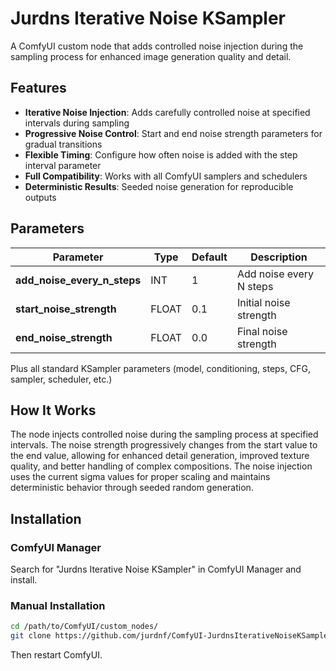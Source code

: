 # Jurdns Iterative Noise KSampler

A ComfyUI custom node that adds controlled noise injection during the sampling process for enhanced image generation quality and detail.

## Features

- **Iterative Noise Injection**: Adds carefully controlled noise at specified intervals during sampling
- **Progressive Noise Control**: Start and end noise strength parameters for gradual transitions
- **Flexible Timing**: Configure how often noise is added with the step interval parameter
- **Full Compatibility**: Works with all ComfyUI samplers and schedulers
- **Deterministic Results**: Seeded noise generation for reproducible outputs

## Parameters

| Parameter | Type | Default | Description |
|-----------|------|---------|-------------|
| **add_noise_every_n_steps** | INT | 1 | Add noise every N steps |
| **start_noise_strength** | FLOAT | 0.1 | Initial noise strength |
| **end_noise_strength** | FLOAT | 0.0 | Final noise strength |

Plus all standard KSampler parameters (model, conditioning, steps, CFG, sampler, scheduler, etc.)

## How It Works

The node injects controlled noise during the sampling process at specified intervals. The noise strength progressively changes from the start value to the end value, allowing for enhanced detail generation, improved texture quality, and better handling of complex compositions. The noise injection uses the current sigma values for proper scaling and maintains deterministic behavior through seeded random generation.

## Installation

### ComfyUI Manager
Search for "Jurdns Iterative Noise KSampler" in ComfyUI Manager and install.

### Manual Installation
```bash
cd /path/to/ComfyUI/custom_nodes/
git clone https://github.com/jurdnf/ComfyUI-JurdnsIterativeNoiseKSampler.git
```
Then restart ComfyUI.
